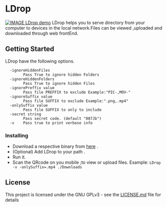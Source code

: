 # LDrop
[![IMAGE LDrop demo](http://img.youtube.com/vi/Njlo46ngp5E/0.jpg)](http://www.youtube.com/watch?v=Njlo46ngp5E)
LDrop helps you to serve directory from your computer to devices in the local network.Files can be viewed ,uploaded and downloaded through web frontEnd.
## Getting Started
LDrop have the following options.
```
  -ignoreHiddenFiles
    	Pass True to ignore hidden Folders
  -ignoreHiddenFolders
    	Pass True to ignore hidden Files
  -ignorePreffix value
    	Pass file PREFFIX to exclude Example:"PIC-,MOV-"
  -ignoreSuffix value
    	Pass file SUFFIX to exclude Example:".png,.mp4"
  -onlySuffix value
    	Pass file SUFFIX to only to include
  -secret string
    	Pass secret code. (default "007Jb")
  -v	Pass true to print verbose info
```
### Installing
 - Download a respective binary from [here](https://github.com/kamilkabir9/LDrop/releases/latest) .
 - (Optional) Add LDrop to your path .
 - Run it.
 - Scan the QRcode on you mobile ;to view or upload files.
Example: ```LDrop -v -onlySuffix=.mp4 ./Downloads```

## License
This project is licensed under the GNU GPLv3 - see the [LICENSE.md](LICENSE.md) file for details
